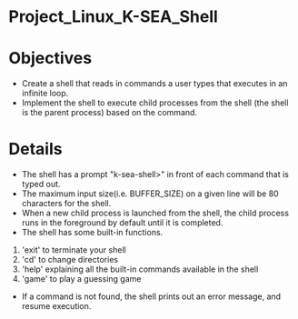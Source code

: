 # Project_Linux_K-SEA_Shell

# Objectives
* Create a shell that reads in commands a user types that executes in an infinite loop.
* Implement the shell to execute child processes from the shell (the shell is the parent process) based on the command.

# Details
* The shell has a prompt "k-sea-shell>" in front of each command that is typed out.
* The maximum input size(i.e. BUFFER_SIZE) on a given line will be 80 characters for the shell.
* When a new child process is launched from the shell, the child process runs in the foreground by default until it is completed.
* The shell has some built-in functions. 
1. 'exit' to terminate your shell
2. 'cd' to change directories
3. 'help' explaining all the built-in commands available in the shell
4. 'game' to play a guessing game
* If a command is not found, the shell prints out an error message, and resume execution.
